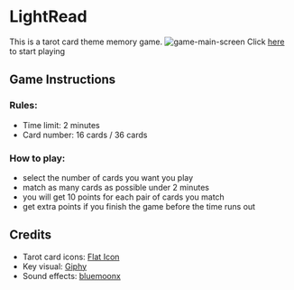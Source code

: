 # LightRead
This is a tarot card theme memory game.
<img src="main.png" alt="game-main-screen"/>
Click <a href="https://awesome-snails-production.up.railway.app/lightread">here</a> to start playing

## Game Instructions
### Rules:
- Time limit: 2 minutes
- Card number: 16 cards / 36 cards

### How to play:
- select the number of cards you want you play
- match as many cards as possible under 2 minutes
- you will get 10 points for each pair of cards you match
- get extra points if you finish the game before the time runs out

## Credits
- Tarot card icons: <a href="https://www.flaticon.com/">Flat Icon</a>
- Key visual: <a href="https://giphy.com/">Giphy</a>
- Sound effects: <a href="https://www.youtube.com/watch?v=vS-8Dtr_R50&ab_channel=bluemoonx">bluemoonx</a>

